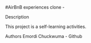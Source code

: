 #AirBnB experiences clone - 

Description

This project is a self-learning activities.


Authors
    Emordi Chuckwuma - Github
